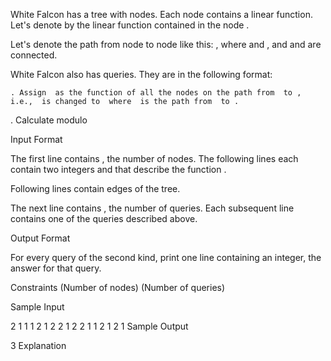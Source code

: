 White Falcon has a tree with  nodes. Each node contains a linear function. Let's denote by  the linear function contained in the node .

Let's denote the path from node  to node  like this: , where  and , and  and  are connected.

White Falcon also has  queries. They are in the following format:

    . Assign  as the function of all the nodes on the path from  to , i.e.,  is changed to  where  is the path from  to .

   . Calculate  modulo 

Input Format

The first line contains , the number of nodes. The following  lines each contain two integers  and  that describe the function .

Following  lines contain edges of the tree.

The next line contains , the number of queries. Each subsequent line contains one of the queries described above.

Output Format

For every query of the second kind, print one line containing an integer, the answer for that query.

Constraints
 (Number of nodes)
 (Number of queries)

Sample Input

2
1 1
1 2
1 2
2
1 2 2 1 1
2 1 2 1
Sample Output

3
Explanation
